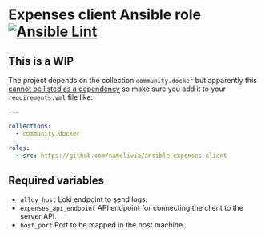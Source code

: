# Expenses client Ansible role [![Ansible Lint](https://github.com/namelivia/ansible-expenses-client/actions/workflows/ansible-lint.yml/badge.svg)](https://github.com/namelivia/ansible-expenses-client/actions/workflows/ansible-lint.yml)

## This is a WIP

The project depends on the collection `community.docker` but apparently this [cannot be listed as a dependency](https://github.com/ansible/ansible/issues/62847) so make sure you add it to your `requirements.yml` file like:

```yml
---

collections:
  - community.docker

roles:
  - src: https://github.com/namelivia/ansible-expenses-client
```

## Required variables
 - `alloy_host` Loki endpoint to send logs.
 - `expenses_api_endpoint` API endpoint for connecting the client to the server API.
 - `host_port` Port to be mapped in the host machine.
